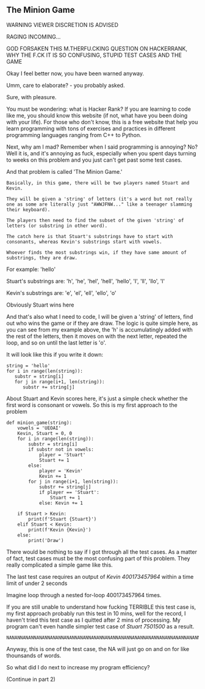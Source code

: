 ## The Minion Game

WARNING
VIEWER DISCRETION IS ADVISED

RAGING INCOMING...

GOD FORSAKEN THIS M.THERFU.CKING QUESTION ON HACKERRANK, WHY THE F.CK IT IS SO CONFUSING, STUPID TEST CASES AND THE GAME

Okay I feel better now, you have been warned anyway.

Umm, care to elaborate? - you probably asked.

Sure, with pleasure.

You must be wondering: what is Hacker Rank? If you are learning to code like me, you should know this website (if not, what have you been doing with your life). For those who don't know, this is a free website that help you learn programming with tons of exercises and practices in different programming languages ranging from C++ to Python. 

Next, why am I mad? Remember when I said programming is annoying? No? Well it is, and it's annoying as fuck, especially when you spent days turning to weeks on this problem and you just can't get past some test cases.

And that problem is called 'The Minion Game.'

```
Basically, in this game, there will be two players named Stuart and Kevin. 

They will be given a 'string' of letters (it's a word but not really one as some are literally just "AWWJFNW..." like a teenager slamming their keyboard). 

The players then need to find the subset of the given 'string' of letters (or substring in other word). 

The catch here is that Stuart's substrings have to start with consonants, whereas Kevin's substrings start with vowels.

Whoever finds the most substrings win, if they have same amount of substrings, they are draw.
```
For example: 'hello'

Stuart's substrings are: 'h', 'he', 'hel', 'hell', 'hello', 'l', 'll', 'llo', 'l'

Kevin's substrings are: 'e', 'el', 'ell', 'ello', 'o'

Obviously Stuart wins here

And that's also what I need to code, I will be given a 'string' of letters, find out who wins the game or if they are draw.
The logic is quite simple here, as you can see from my example above, the 'h' is accumulatingly added with the rest of the letters, then it moves on with the next letter, repeated the loop, and so on until the last letter is 'o'.

It will look like this if you write it down:

```
string = 'hello'
for i in range(len(string)):
   substr = string[i]
   for j in range(i+1, len(string)):
      substr += string[j]
```
About Stuart and Kevin scores here, it's just a simple check whether the first word is consonant or vowels.
So this is my first approach to the problem
```
def minion_game(string):
    vowels = 'UEOAI'
    Kevin, Stuart = 0, 0
    for i in range(len(string)):
        substr = string[i]
        if substr not in vowels:
            player = 'Stuart'
            Stuart += 1
        else:
            player = 'Kevin'
            Kevin += 1
        for j in range(i+1, len(string)):
            substr += string[j]
            if player == 'Stuart':
                Stuart += 1
            else: Kevin += 1
    
    if Stuart > Kevin:
        print(f'Stuart {Stuart}')
    elif Stuart < Kevin:
        print(f'Kevin {Kevin}')
    else:
        print('Draw')
```
There would be nothing to say if I got through all the test cases. As a matter of fact, test cases must be the most confusing part of this problem. They really complicated a simple game like this.

The last test case requires an output of *Kevin 400173457964* within a time limit of under 2 seconds

Imagine loop through a nested for-loop 400173457964 times.

If you are still unable to understand how fucking TERRIBLE this test case is, my first approach probably run this test in 10 mins, well for the record, I haven't tried this test case as I quitted after 2 mins of processing.
My program can't even handle simpler test case of *Stuart 7501500* as a result.
```
NANANNANANNANANNANANNANANNANANNANANNANANNANANNANANNANANNANANNANANNANANNANANNANANNANANNANANNANANNANANNANANNANANNANANNANANNANANNANANNANANNANANNANANNANANNANANNANANNANANNANANNANANNANANNANANNANANNANANNANANNANANNANANNANANNANANNANANNANANNANANNANANNANANNANANNANANNANANNANANNANANNANANNANANNANANNANANNANANNANANNANANNANANNANANNANANNANANNANANNANANNANANNANANNANANNANANNANANNANANNANANNANANNANANNANANNANANNANANNANANNANANNANANNANANNANANNANANNANAN...
```
Anyway, this is one of the test case, the NA will just go on and on for like thounsands of words. 

So what did I do next to increase my program efficiency?

(Continue in part 2)






